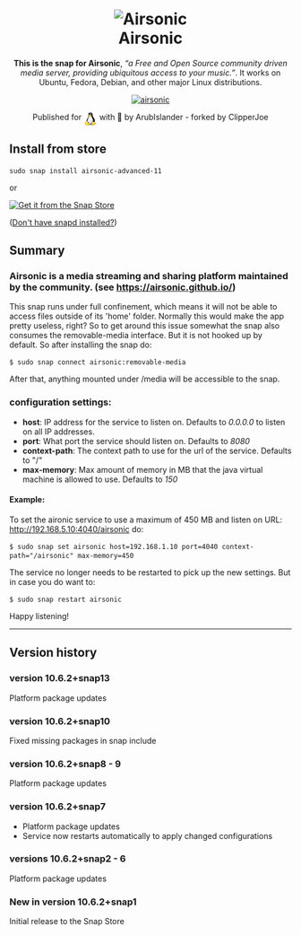 <h1 align="center">
  <img src="https://airsonic.github.io/img/logo.png" style="width:256px" alt="Airsonic">
  <br />
  Airsonic
</h1>

<p align="center"><b>This is the snap for Airsonic</b>, <i>“a Free and Open Source community driven media server, providing ubiquitous access to your music.”</i>. It works on Ubuntu, Fedora, Debian, and other major Linux
distributions.</p>

<p align="center">
<a href="https://snapcraft.io/airsonic">
<img alt="airsonic" src="https://snapcraft.io/airsonic/badge.svg" />
</a>
</p>


<p align="center">Published for <img src="https://raw.githubusercontent.com/anythingcodes/slack-emoji-for-techies/gh-pages/emoji/tux.png" align="top" width="24" /> with 💝 by ArubIslander - forked by ClipperJoe</p>

## Install from store

    sudo snap install airsonic-advanced-11

or

[![Get it from the Snap Store](https://snapcraft.io/static/images/badges/en/snap-store-black.svg)](https://snapcraft.io/airsonic-advanced-11)

([Don't have snapd installed?](https://snapcraft.io/docs/core/install))

## Summary

### Airsonic is a media streaming and sharing platform maintained by the community. (see https://airsonic.github.io/)

This snap runs under full confinement, which means it will not be able to access files outside of its 'home' folder. Normally this would make the app pretty useless, right? So to get around this issue somewhat the snap also consumes the removable-media interface. But it is not hooked up by default. So after installing the snap do:

    $ sudo snap connect airsonic:removable-media

After that, anything mounted under /media will be accessible to the snap.

### configuration settings:

- **host**: IP address for the service to listen on. Defaults to *0.0.0.0* to listen on all IP addresses.
- **port**: What port the service should listen on. Defaults to *8080*
- **context-path**: The context path to use for the url of the service. Defaults to "/"
- **max-memory**: Max amount of memory in MB that the java virtual machine is allowed to use. Defaults to *150*  

#### Example:

To set the aironic service to use a maximum of 450 MB and listen on URL: http://192.168.5.10:4040/airsonic do:

    $ sudo snap set airsonic host=192.168.1.10 port=4040 context-path="/airsonic" max-memory=450

The service no longer needs to be restarted to pick up the new settings. But in case you do want to:

    $ sudo snap restart airsonic

Happy listening!

---

## Version history
### version 10.6.2+snap13
Platform package updates

### version 10.6.2+snap10
Fixed missing packages in snap include

### version 10.6.2+snap8 - 9
Platform package updates

### version 10.6.2+snap7
* Platform package updates
* Service now restarts automatically to apply changed configurations


### versions 10.6.2+snap2 - 6
Platform package updates

### New in version 10.6.2+snap1
Initial release to the Snap Store
